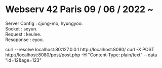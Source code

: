# Webserv 42 Paris 09 / 06 / 2022 ~


Server Config : cjung-mo, hyungyoo.   
Socket : seyun.  
Request : keulee.   
Resoponse : eyoo.   

curl --resolve localhost:80:127.0.0.1 http://localhost:8080/
curl -X POST http://localhost:8080/post/post.php -H "Content-Type: plain/text" --data "id=12&age=123"
